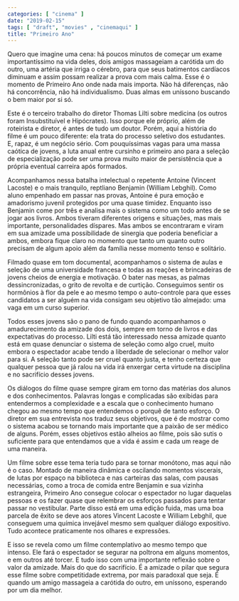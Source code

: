 ```yaml
---
categories: [ "cinema" ]
date: "2019-02-15"
tags: [ "draft", "movies" , "cinemaqui" ]
title: "Primeiro Ano"
---
```

Quero que imagine uma cena: há poucos minutos de começar um exame
importantíssimo na vida deles, dois amigos massageiam a carótida um
do outro, uma artéria que irriga o cérebro, para que seus batimentos
cardíacos diminuam e assim possam realizar a prova com mais calma. Esse
é o momento de Primeiro Ano onde nada mais importa. Não há diferenças,
não há concorrência, não há individualismo. Duas almas em uníssono
buscando o bem maior por si só.

Este é o terceiro trabalho do diretor Thomas Lilti sobre medicina (os
outros foram Insubstituível e Hipócrates). Isso porque ele próprio,
além de roteirista e diretor, é antes de tudo um doutor. Porém, aqui a
história do filme é um pouco diferente: ela trata do processo seletivo
dos estudantes. E, rapaz, é um negócio sério. Com pouquíssimas vagas
para uma massa caótica de jovens, a luta anual entre cursinho e primeiro
ano para a seleção de especialização pode ser uma prova muito maior
de persistência que a própria eventual carreira após formados.

Acompanhamos nessa batalha intelectual o repetente Antoine (Vincent
Lacoste) e o mais tranquilo, reptliano Benjamin (William Lebghil). Como
aluno empenhado em passar nas provas, Antoine é pura emoção e
amadorismo juvenil protegidos por uma quase timidez. Enquanto isso
Benjamin come por três e analisa mais o sistema como um todo antes de
se jogar aos livros. Ambos tiveram diferentes origens e situações,
mas mais importante, personalidades díspares. Mas ambos se encontraram e
viram em sua amizade uma possibilidade de sinergia que poderia beneficiar
a ambos, embora fique claro no momento que tanto um quanto outro precisam
de algum apoio além da família nesse momento tenso e solitário.

Filmado quase em tom documental, acompanhamos o sistema de aulas e
seleção de uma universidade francesa e todas as reações e brincadeiras
de jovens cheios de energia e motivação. O bater nas mesas, as palmas
dessincronizadas, o grito de revolta e de curtição. Conseguimos sentir
os hormônios à flor da pele e ao mesmo tempo o auto-controle para
que esses candidatos a ser alguém na vida consigam seu objetivo tão
almejado: uma vaga em um curso superior.

Todos esses jovens são o pano de fundo quando acompanhamos o
amadurecimento da amizade dos dois, sempre em torno de livros e das
expectativas do processo. Lilti está tão interessado nessa amizade
quanto está em quase denunciar o sistema de seleção como algo cruel,
muito embora o espectador acabe tendo a liberdade de selecionar o melhor
valor para si. A seleção tanto pode ser cruel quanto justa, e tenho
certeza que qualquer pessoa que já ralou na vida irá enxergar certa
virtude na disciplina e no sacrifício desses jovens.

Os diálogos do filme quase sempre giram em torno das matérias dos
alunos e dos conhecimentos. Palavras longas e complicadas são exibidas
para entendermos a complexidade e a escala que o conhecimento humano
chegou ao mesmo tempo que entendemos o porquê de tanto esforço. O
diretor em sua entrevista nos traduz seus objetivos, que é de mostrar
como o sistema acabou se tornando mais importante que a paixão de ser
médico de alguns. Porém, esses objetivos estão alheios ao filme,
pois são sutis o suficiente para que entendamos que a vida é assim e
cada um reage de uma maneira.

Um filme sobre esse tema teria tudo para se tornar monótono, mas
aqui não é o caso. Montado de maneira dinâmica e oscilando momentos
viscerais, de lutas por espaço na biblioteca e nas carteiras das salas,
com pausas necessárias, como a troca de comida entre Benjamin e sua
vizinha estrangeira, Primeiro Ano consegue colocar o espectador no lugar
daquelas pessoas e os fazer quase que relembrar os esforços passados
para tentar passar no vestibular. Parte disso está em uma edição fuida,
mas uma boa parcela de êxito se deve aos atores Vincent Lacoste e William
Lebghil, que conseguem uma química invejável mesmo sem qualquer diálogo
expositivo. Tudo acontece praticamente nos olhares e expressões.

E isso se revela como um filme contemplativo ao mesmo tempo que
intenso. Ele fará o espectador se segurar na poltrona em alguns momentos,
e em outros até torcer. E tudo isso com uma importante reflexão sobre
o valor da amizade. Mais do que do sacrifício. É a amizade o pilar que
segura esse filme sobre competitidade extrema, por mais paradoxal que
seja. É quando um amigo massageia a carótida do outro, em uníssono,
esperando por um dia melhor.
